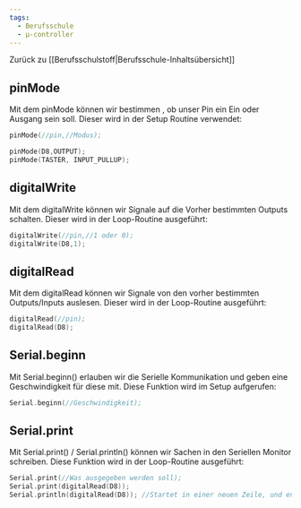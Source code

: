```yaml
---
tags:
  - Berufsschule
  - µ-controller
---
```

Zurück zu [[Berufsschulstoff|Berufsschule-Inhaltsübersicht]]
## pinMode

Mit dem pinMode können wir bestimmen , ob unser Pin ein Ein oder Ausgang sein soll. Dieser wird in der Setup Routine verwendet:

```c
pinMode(//pin,//Modus);

pinMode(D8,OUTPUT);
pinMode(TASTER, INPUT_PULLUP);
```

## digitalWrite

Mit dem digitalWrite können wir Signale auf die Vorher bestimmten Outputs schalten. Dieser wird in der Loop-Routine ausgeführt:

```c
digitalWrite(//pin,//1 oder 0);
digitalWrite(D8,1);
```

## digitalRead

Mit dem digitalRead können wir Signale von den vorher bestimmten Outputs/Inputs auslesen. Dieser wird in der Loop-Routine ausgeführt:

```c
digitalRead(//pin);
digitalRead(D8);
```

## Serial.beginn

Mit Serial.beginn() erlauben wir die Serielle Kommunikation und geben eine Geschwindigkeit für diese mit. Diese Funktion wird im Setup aufgerufen:

```c
Serial.beginn(//Geschwindigkeit);
```

## Serial.print

Mit Serial.print() / Serial.println() können wir Sachen in den Seriellen Monitor schreiben. Diese Funktion wird in der Loop-Routine ausgeführt:

```c
Serial.print(//Was ausgegeben werden soll);
Serial.print(digitalRead(D8));
Serial.println(digitalRead(D8)); //Startet in einer neuen Zeile, und endet diese
```